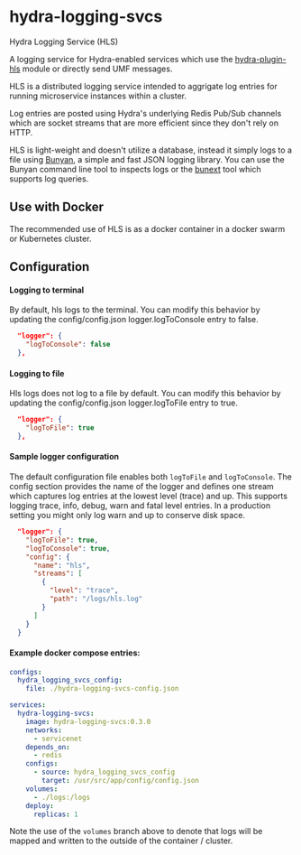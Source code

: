 # hydra-logging-svcs
Hydra Logging Service (HLS)

A logging service for Hydra-enabled services which use the [hydra-plugin-hls](https://github.com/pnxtech/hydra-plugin-hls) module or directly send UMF messages.

HLS is a distributed logging service intended to aggrigate log entries for running microservice instances within a cluster.

Log entries are posted using Hydra's underlying Redis Pub/Sub channels which are socket streams that are more efficient since they don't rely on HTTP.

HLS is light-weight and doesn't utilize a database, instead it simply logs to a file using [Bunyan](https://www.npmjs.com/package/bunyan), a simple and fast JSON logging library.  You can use the Bunyan command line tool to inspects logs or the [bunext](https://www.npmjs.com/package/bunext) tool which supports log queries.

## Use with Docker
The recommended use of HLS is as a docker container in a docker swarm or Kubernetes cluster.


## Configuration
#### Logging to terminal

By default, hls logs to the terminal.  You can modify this behavior by updating the config/config.json logger.logToConsole entry to false.

```json
  "logger": {
    "logToConsole": false
  },
```

#### Logging to file

Hls logs does not log to a file by default.  You can modify this behavior by updating the config/config.json logger.logToFile entry to true.

```json
  "logger": {
    "logToFile": true
  },
```

#### Sample logger configuration

The default configuration file enables both `logToFile` and `logToConsole`.  The config section provides the name of the logger and defines one stream which captures log entries at the lowest level (trace) and up.  This supports logging trace, info, debug, warn and fatal level entries. In a production setting you might only log warn and up to conserve disk space.

```json
  "logger": {
    "logToFile": true,
    "logToConsole": true,
    "config": {
      "name": "hls",
      "streams": [
        {
          "level": "trace",
          "path": "/logs/hls.log"
        }
      ]
    }
  }
```

#### Example docker compose entries:

```yaml
configs:
  hydra_logging_svcs_config:
    file: ./hydra-logging-svcs-config.json
```

```yaml
services:
  hydra-logging-svcs:
    image: hydra-logging-svcs:0.3.0
    networks:
      - servicenet
    depends_on:
      - redis
    configs:
      - source: hydra_logging_svcs_config
        target: /usr/src/app/config/config.json
    volumes:
      - ./logs:/logs
    deploy:
      replicas: 1
```

Note the use of the `volumes` branch above to denote that logs will be mapped and written to the outside of the container / cluster.

